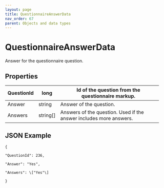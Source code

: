 ```yaml
---
layout: page
title: QuestionnaireAnswerData
nav_order: 67
parent: Objects and data types
---
```


# QuestionnaireAnswerDataAnswer for the questionnaire question.## Properties| QuestionId | long | Id of the question from the questionnaire markup. || --- | --- | --- || Answer | string | Answer of the question. || Answers | string\[\] | Answers of the question. Used if the answer includes more answers. |## JSON Example```{"QuestionId": 236,"Answer": "Yes","Answers": \["Yes"\]}```